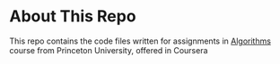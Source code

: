 # About This Repo
This repo contains the code files written for assignments in [Algorithms](https://www.coursera.org/learn/algorithms-part1/home/welcome) course from Princeton University, offered in Coursera

